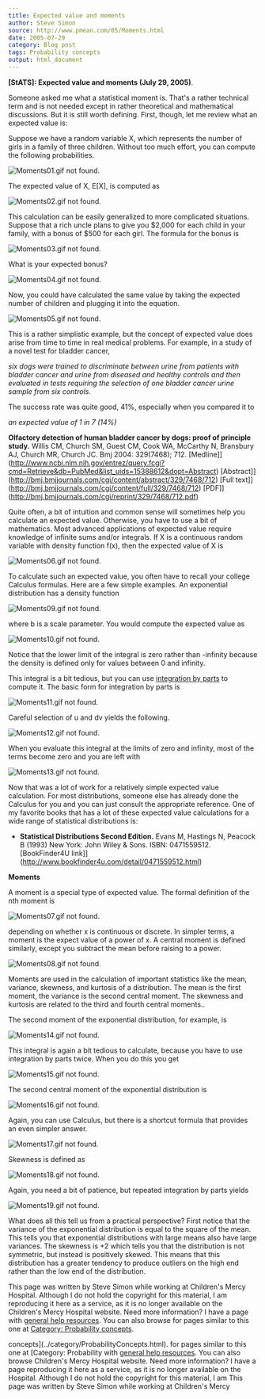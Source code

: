 ```yaml
---
title: Expected value and moments
author: Steve Simon
source: http://www.pmean.com/05/Moments.html
date: 2005-07-29
category: Blog post
tags: Probability concepts
output: html_document
---
```

**[StATS]: Expected value and moments (July 29,
2005)**. [](../category/ProbabilityConcepts.html)

Someone asked me what a statistical moment is. That's a rather
technical term and is not needed except in rather theoretical and
mathematical discussions. But it is still worth defining. First, though,
let me review what an expected value is:

Suppose we have a random variable X, which represents the number of
girls in a family of three children. Without too much effort, you can
compute the following probabilities.

![Moments01.gif not found.](../../../web/images/05/Moments01.png)

The expected value of X, E[X], is computed as

![Moments02.gif not found.](../../../web/images/05/Moments02.png)

This calculation can be easily generalized to more complicated
situations. Suppose that a rich uncle plans to give you $2,000 for each
child in your family, with a bonus of $500 for each girl. The formula
for the bonus is

![Moments03.gif not found.](../../../web/images/05/Moments03.png)

What is your expected bonus?

![Moments04.gif not found.](../../../web/images/05/Moments04.png)

Now, you could have calculated the same value by taking the expected
number of children and plugging it into the equation.

![Moments05.gif not found.](../../../web/images/05/Moments05.png)

This is a rather simplistic example, but the concept of expected value
does arise from time to time in real medical problems. For example, in a
study of a novel test for bladder cancer,

*six dogs were trained to discriminate between urine from patients
with bladder cancer and urine from diseased and healthy controls and
then evaluated in tests requiring the selection of one bladder cancer
urine sample from six controls.*

The success rate was quite good, 41%, especially when you compared it to

*an expected value of 1 in 7 (14%)*

**Olfactory detection of human bladder cancer by dogs: proof of
principle study.** Willis CM, Church SM, Guest CM, Cook WA, McCarthy N,
Bransbury AJ, Church MR, Church JC. Bmj 2004: 329(7468); 712.
[Medline]](http://www.ncbi.nlm.nih.gov/entrez/query.fcgi?cmd=Retrieve&db=PubMed&list_uids=15388612&dopt=Abstract)
[Abstract]](http://bmj.bmjjournals.com/cgi/content/abstract/329/7468/712)
[Full
text]](http://bmj.bmjjournals.com/cgi/content/full/329/7468/712)
[PDF]](http://bmj.bmjjournals.com/cgi/reprint/329/7468/712.pdf)

Quite often, a bit of intuition and common sense will sometimes help you
calculate an expected value. Otherwise, you have to use a bit of
mathematics. Most advanced applications of expected value require
knowledge of infinite sums and/or integrals. If X is a continuous random
variable with density function f(x), then the expected value of X is

![Moments06.gif not found.](../../../web/images/05/Moments06.png)

To calculate such an expected value, you often have to recall your
college Calculus formulas. Here are a few simple examples. An
exponential distribution has a density function

![Moments09.gif not found.](../../../web/images/05/Moments07.png)

where b is a scale parameter. You would compute the expected value as

![Moments10.gif not found.](../../../web/images/05/Moments08.png)

Notice that the lower limit of the integral is zero rather than
-infinity because the density is defined only for values between 0 and
infinity.

  This integral is a bit tedious, but you can use [integration by
parts](http://en.wikipedia.org/wiki/Integration_by_parts) to compute it.
The basic form for integration by parts is

![Moments11.gif not found.](../../../web/images/05/Moments09.png)

Careful selection of u and dv yields the following.

![Moments12.gif not found.](../../../web/images/05/Moments10.png)

When you evaluate this integral at the limits of zero and infinity, most
of the terms become zero and you are left with

![Moments13.gif not found.](../../../web/images/05/Moments11.png)

Now that was a lot of work for a relatively simple expected value
calculation. For most distributions, someone else has already done the
Calculus for you and you can just consult the appropriate reference. One
of my favorite books that has a lot of these expected value calculations
for a wide range of statistical distributions is:

-   **Statistical Distributions Second Edition.** Evans M, Hastings N,
    Peacock B (1993) New York: John Wiley & Sons. ISBN: 0471559512.
    [BookFinder4U
    link]](http://www.bookfinder4u.com/detail/0471559512.html)

**Moments**

A moment is a special type of expected value. The formal definition of
the nth moment is

![Moments07.gif not found.](../../../web/images/05/Moments12.png)

depending on whether x is continuous or discrete. In simpler terms, a
moment is the expect value of a power of x. A central moment is defined
similarly, except you subtract the mean before raising to a power.

![Moments08.gif not found.](../../../web/images/05/Moments13.png)

Moments are used in the calculation of important statistics like the
mean, variance, skewness, and kurtosis of a distribution. The mean is
the first moment, the variance is the second central moment. The
skewness and kurtosis are related to the third and fourth central
moments..

The second moment of the exponential distribution, for example, is

![Moments14.gif not found.](../../../web/images/05/Moments14.png)

This integral is again a bit tedious to calculate, because you have to
use integration by parts twice. When you do this you get

![Moments15.gif not found.](../../../web/images/05/Moments15.png)

The second central moment of the exponential distribution is

![Moments16.gif not found.](../../../web/images/05/Moments16.png)

Again, you can use Calculus, but there is a shortcut formula that
provides an even simpler answer.

![Moments17.gif not found.](../../../web/images/05/Moments17.png)

Skewness is defined as

![Moments18.gif not found.](../../../web/images/05/Moments18.png)

Again, you need a bit of patience, but repeated integration by parts
yields

![Moments19.gif not found.](../../../web/images/05/Moments19.png)

What does all this tell us from a practical perspective? First notice
that the variance of the exponential distribution is equal to the square
of the mean. This tells you that exponential distributions with large
means also have large variances. The skewness is +2 which tells you that
the distribution is not symmetric, but instead is positively skewed.
This means that this distribution has a greater tendency to produce
outliers on the high end rather than the low end of the distribution.

This page was written by Steve Simon while working at Children's Mercy
Hospital. Although I do not hold the copyright for this material, I am
reproducing it here as a service, as it is no longer available on the
Children's Mercy Hospital website. Need more information? I have a page
with [general help resources](../GeneralHelp.html). You can also browse
for pages similar to this one at [Category: Probability
concepts](../category/ProbabilityConcepts.html).
<!---More--->
concepts](../category/ProbabilityConcepts.html).
for pages similar to this one at [Category: Probability
with [general help resources](../GeneralHelp.html). You can also browse
Children's Mercy Hospital website. Need more information? I have a page
reproducing it here as a service, as it is no longer available on the
Hospital. Although I do not hold the copyright for this material, I am
This page was written by Steve Simon while working at Children's Mercy

<!---Do not use
**[StATS]: Expected value and moments (July 29,
This page was written by Steve Simon while working at Children's Mercy
Hospital. Although I do not hold the copyright for this material, I am
reproducing it here as a service, as it is no longer available on the
Children's Mercy Hospital website. Need more information? I have a page
with [general help resources](../GeneralHelp.html). You can also browse
for pages similar to this one at [Category: Probability
concepts](../category/ProbabilityConcepts.html).
--->

